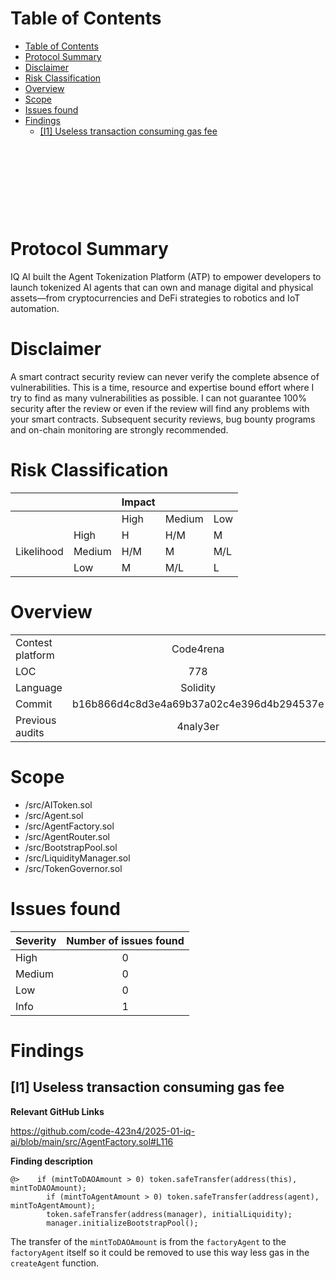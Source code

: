 <!--
---
title: Security Review Report
author: 4th05
date: February 7, 2025
header-includes:
  - \usepackage{titling}
  - \usepackage{graphicx}
---

\begin{titlepage}
    \centering
    \begin{figure}[h]
        \centering
        \includegraphics[width=0.5\textwidth]{logo.pdf} 
    \end{figure}
    \vspace*{2cm}
    {\Huge\bfseries 4th05\par}
    \vspace{3cm}
    {\Huge IQAI\par} 
    \vspace{0.5cm}
    {\Huge\itshape Security Review Report\par}
    \vfill
    {\Large \ 7 February 2025\par}
\end{titlepage}

\maketitle
CANCEL THIS LINE AND THE FIRST ONE TO TO ABOLISH NOTES AND GET PDF FILE -->



<!-- Your report starts here! -->

<!-- Prepared by: [4th05](https://x.com/0x4th05)
Lead Auditors:  
- xxxxxxx
\begin{flushright}...\end{flushright}
-->


# Table of Contents


- [Table of Contents](#table-of-contents)
- [Protocol Summary](#protocol-summary)
- [Disclaimer](#disclaimer)
- [Risk Classification](#risk-classification)
- [Overview](#overview)
- [Scope](#scope)
- [Issues found](#issues-found)
- [Findings](#findings)
  - [\[I1\] Useless transaction consuming gas fee](#i1-useless-transaction-consuming-gas-fee)

&nbsp;

&nbsp;

&nbsp;

&nbsp;



# Protocol Summary

IQ AI built the Agent Tokenization Platform (ATP) to empower developers to launch tokenized AI agents that can own and manage digital and physical assets—from cryptocurrencies and DeFi strategies to robotics and IoT automation.


# Disclaimer

A smart contract security review can never verify the complete absence of vulnerabilities. This is a time, resource and expertise bound effort where I try to find as many vulnerabilities as possible. I can not guarantee 100% security after the review or even if the review will find any problems with your smart contracts. Subsequent security reviews, bug bounty programs and on-chain monitoring are strongly recommended.



# Risk Classification

|            |        | Impact |        |     |
| ---------- | ------ | ------ | ------ | --- |
|            |        | High   | Medium | Low |
|            | High   | H      | H/M    | M   |
| Likelihood | Medium | H/M    | M      | M/L |
|            | Low    | M      | M/L    | L   |

# Overview 
|                  |                                          |
| ---------------- | :--------------------------------------: |
| Contest platform |                Code4rena                 |
| LOC              |                   778                    |
| Language         |                 Solidity                 |
| Commit           | b16b866d4c8d3e4a69b37a02c4e396d4b294537e |
| Previous audits  |                 4naly3er                 |


# Scope

 - /src/AIToken.sol
 - /src/Agent.sol
 - /src/AgentFactory.sol
 - /src/AgentRouter.sol
 - /src/BootstrapPool.sol
 - /src/LiquidityManager.sol
 - /src/TokenGovernor.sol



# Issues found

| Severity | Number of issues found |
| :------- | :--------------------: |
| High     |           0            |
| Medium   |           0            |
| Low      |           0            |
| Info     |           1            |


# Findings

## [I1] Useless transaction consuming gas fee

**Relevant GitHub Links**

https://github.com/code-423n4/2025-01-iq-ai/blob/main/src/AgentFactory.sol#L116

**Finding description**

```solidity
@>    if (mintToDAOAmount > 0) token.safeTransfer(address(this), mintToDAOAmount);
        if (mintToAgentAmount > 0) token.safeTransfer(address(agent), mintToAgentAmount);
        token.safeTransfer(address(manager), initialLiquidity);
        manager.initializeBootstrapPool();
```
The transfer of the `mintToDAOAmount` is from the `factoryAgent` to the `factoryAgent` itself so it could be removed to use this way less gas in the `createAgent` function.